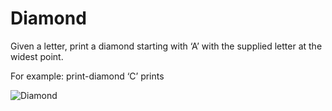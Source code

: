 # Diamond

Given a letter, print a diamond starting with ‘A’ with the supplied letter at the widest point.

For example: print-diamond ‘C’ prints

![Diamond](https://user-images.githubusercontent.com/10895161/28493684-05b8f9be-6f13-11e7-9eab-1690ede60b0c.png)
